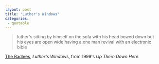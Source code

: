 ```yaml
---
layout: post
title: "Luther's Windows"
categories:
 - quotable
---
```


> luther's sitting by himself on the sofa
> with his head bowed down but his eyes are open wide
> having a one man revival with an electronic bible

<a href="http://www.badlees.com/">The Badlees</a>, <i>Luther's Windows</i>, from 1999's <i>Up There Down Here</i>.
